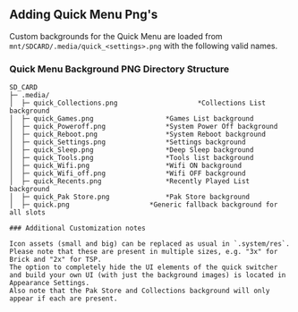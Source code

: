 ## Adding Quick Menu Png's 

Custom backgrounds for the Quick Menu are loaded from `mnt/SDCARD/.media/quick_<settings>.png` with the following valid names.

### Quick Menu Background PNG Directory Structure

```
SD_CARD
├─ .media/
│  ├─ quick_Collections.png                    *Collections List background
│  ├─ quick_Games.png			       *Games List background
│  ├─ quick_Poweroff.png		       *System Power Off background
│  ├─ quick_Reboot.png			       *System Reboot background
│  ├─ quick_Settings.png		       *Settings background
│  ├─ quick_Sleep.png			       *Deep Sleep background
│  ├─ quick_Tools.png			       *Tools list background
│  ├─ quick_Wifi.png			       *Wifi ON background
│  ├─ quick_Wifi_off.png		       *Wifi OFF background
│  ├─ quick_Recents.png  		       *Recently Played List background
│  ├─ quick_Pak Store.png		       *Pak Store background
│  ├─ quick.png				       *Generic fallback background for all slots

### Additional Customization notes

Icon assets (small and big) can be replaced as usual in `.system/res`. Please note that these are present in multiple sizes, e.g. "3x" for Brick and "2x" for TSP.
The option to completely hide the UI elements of the quick switcher and build your own UI (with just the background images) is located in Appearance Settings.
Also note that the Pak Store and Collections background will only appear if each are present.